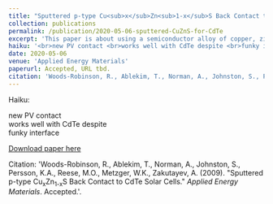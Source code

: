 ```yaml
---
title: "Sputtered p-type Cu<sub>x</sub>Zn<sub>1-x</sub>S Back Contact to CdTe Solar Cells"
collection: publications
permalink: /publication/2020-05-06-sputtered-CuZnS-for-CdTe
excerpt: 'This paper is about using a semiconductor alloy of copper, zinc, and sulfur as a new contact layer in cadmium telluride (CdTe), and explores the performance and the underlying physics.'
haiku: '<br>new PV contact <br>works well with CdTe despite <br>funky interface'
date: 2020-05-06
venue: 'Applied Energy Materials'
paperurl: Accepted, URL tbd.
citation: 'Woods-Robinson, R., Ablekim, T., Norman, A., Johnston, S., Persson, K.A., Reese, M.O., Metzger, W.K., Zakutayev, A. (2009). &quot;Sputtered p-type Cu<sub>x</sub>Zn<sub>1-x</sub>S Back Contact to CdTe Solar Cells.&quot; <i>Applied Energy Materials</i>. Accepted.'
---
```


Haiku:

new PV contact
<br>works well with CdTe despite
<br>funky interface
<br>

[Download paper here](https://github.com/rwoodsrobinson/rwoodsrobinson.github.io/blob/master/files/Woods-Robinson_CdTe_CuZnS_manuscript_revision.pdf)

Citation: 'Woods-Robinson, R., Ablekim, T., Norman, A., Johnston, S., Persson, K.A., Reese, M.O., Metzger, W.K., Zakutayev, A. (2009). &quot;Sputtered p-type Cu<sub>x</sub>Zn<sub>1-x</sub>S Back Contact to CdTe Solar Cells.&quot; <i>Applied Energy Materials</i>. Accepted.'.
